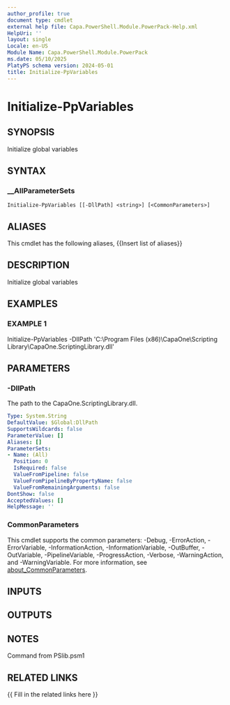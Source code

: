 ```yaml
---
author_profile: true
document type: cmdlet
external help file: Capa.PowerShell.Module.PowerPack-Help.xml
HelpUri: ''
layout: single
Locale: en-US
Module Name: Capa.PowerShell.Module.PowerPack
ms.date: 05/10/2025
PlatyPS schema version: 2024-05-01
title: Initialize-PpVariables
---
```


# Initialize-PpVariables

## SYNOPSIS

Initialize global variables

## SYNTAX

### __AllParameterSets

```
Initialize-PpVariables [[-DllPath] <string>] [<CommonParameters>]
```

## ALIASES

This cmdlet has the following aliases,
  {{Insert list of aliases}}

## DESCRIPTION

Initialize global variables

## EXAMPLES

### EXAMPLE 1

Initialize-PpVariables -DllPath 'C:\Program Files (x86)\CapaOne\Scripting Library\CapaOne.ScriptingLibrary.dll'

## PARAMETERS

### -DllPath

The path to the CapaOne.ScriptingLibrary.dll.

```yaml
Type: System.String
DefaultValue: $Global:DllPath
SupportsWildcards: false
ParameterValue: []
Aliases: []
ParameterSets:
- Name: (All)
  Position: 0
  IsRequired: false
  ValueFromPipeline: false
  ValueFromPipelineByPropertyName: false
  ValueFromRemainingArguments: false
DontShow: false
AcceptedValues: []
HelpMessage: ''
```

### CommonParameters

This cmdlet supports the common parameters: -Debug, -ErrorAction, -ErrorVariable,
-InformationAction, -InformationVariable, -OutBuffer, -OutVariable, -PipelineVariable,
-ProgressAction, -Verbose, -WarningAction, and -WarningVariable. For more information, see
[about_CommonParameters](https://go.microsoft.com/fwlink/?LinkID=113216).

## INPUTS

## OUTPUTS

## NOTES

Command from PSlib.psm1


## RELATED LINKS

{{ Fill in the related links here }}

